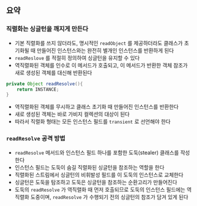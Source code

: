 ## 요약

### 직렬화는 싱글턴을 깨지게 만든다
- 기본 직렬화를 쓰지 않더라도, 명시적인 `readObject` 를 제공하더라도 클래스가 초기화될 때 만들어진 인스턴스와는 완전히 별개인
인스턴스를 반환하게 된다
- `readReslove` 를 적절히 정의하여 싱글턴을 유지할 수 있다
- 역직렬화된 객체를 인수로 이 메서드가 호출되고, 이 메서드가 반환한 객체 참조가 새로 생성된 객체를 대신해 반환된다 

```java
private Object readResolve(){
    return INSTANCE;
}
```
- 역직렬화된 객체를 무시하고 클래스 초기화 때 만들어진 인스턴스를 반환한다
- 새로 생성된 객체는 바로 가비지 컬렉션의 대상이 된다 
- 따라서 직렬화 형태는 모든 인스턴스 필드를 `transient` 로 선언해야 한다 


### `readResolve` 공격 방법 
- `readResolve` 메서드와 인스턴스 필드 하나를 포함한 도둑(stealer) 클래스를 작성한다
- 인스턴스 필드는 도둑이 숨길 직렬화된 싱글턴을 참조하는 역할을 한다 
- 직렬화된 스트림에서 싱글턴의 비휘발성 필드를 이 도둑의 인스턴스로 교체한다 
- 싱글턴은 도둑을 탐조하고 도둑은 싱글턴을 참조하는 순환고리가 만들어진다 
- 도둑의 `readResolve` 가 역직렬화 때 먼저 호출되므로 도둑의 인스턴스 필드에는 역직렬화 도중이며, `readResolve` 가 수행되기 전의 싱글턴의 참조가 담겨 있게 된다 